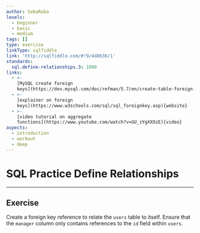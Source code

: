 ```yaml
---
author: SebaRaba
levels:
  - beginner
  - basic
  - medium
tags: []
type: exercise
linkType: sqlfiddle
link: 'http://sqlfiddle.com/#!9/4d8636/1'
standards:
  sql.define-relationships.3: 1000
links:
  - >-
    [MySQL create foreign
    keys](https://dev.mysql.com/doc/refman/5.7/en/create-table-foreign-keys.html){documentation}
  - >-
    [explainer on foreign
    keys](https://www.w3schools.com/sql/sql_foreignkey.asp){website}
  - >-
    [video tutorial on aggregate
    functions](https://www.youtube.com/watch?v=GU_zYgXXOzE){video}
aspects:
  - introduction
  - workout
  - deep
---
```


# SQL Practice Define Relationships


---

## Exercise

Create a foreign key reference to relate the `users` table to itself. Ensure that the `manager` column only contains references to the `id` field within `users`.

